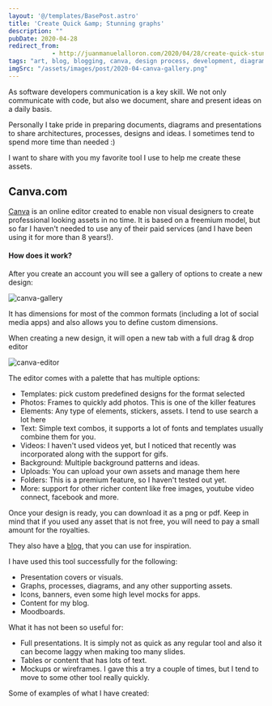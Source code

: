 ```yaml
---
layout: '@/templates/BasePost.astro'
title: 'Create Quick &amp; Stunning graphs'
description: ""
pubDate: 2020-04-28
redirect_from: 
            - http://juanmanuelalloron.com/2020/04/28/create-quick-stunning-graphs/
tags: "art, blog, blogging, canva, design process, development, diagrams, flowchart, programming, ux, ux design, web design"
imgSrc: "/assets/images/post/2020-04-canva-gallery.png"
---
```

As software developers communication is a key skill. We not only communicate with code, but also we document, share and present ideas on a daily basis.

Personally I take pride in preparing documents, diagrams and presentations to share architectures, processes, designs and ideas. I sometimes tend to spend more time than needed :)

I want to share with you my favorite tool I use to help me create these assets.

## Canva.com

[Canva](https://www.canva.com/) is an online editor created to enable non visual designers to create professional looking assets in no time. It is based on a freemium model, but so far I haven't needed to use any of their paid services (and I have been using it for more than 8 years!).

#### How does it work?

After you create an account you will see a gallery of options to create a new design:

![canva-gallery](/assets/images/post/2020-04-canva-gallery.png)

It has dimensions for most of the common formats (including a lot of social media apps) and also allows you to define custom dimensions.

When creating a new design, it will open a new tab with a full drag & drop editor

![canva-editor](/assets/images/post/2020-04-canva-editor.png)

The editor comes with a palette that has multiple options:

- Templates: pick custom predefined designs for the format selected
- Photos: Frames to quickly add photos. This is one of the killer features
- Elements: Any type of elements, stickers, assets. I tend to use search a lot here
- Text: Simple text combos, it supports a lot of fonts and templates usually combine them for you.
- Videos: I haven't used videos yet, but I noticed that recently was incorporated along with the support for gifs.
- Background: Multiple background patterns and ideas.
- Uploads: You can upload your own assets and manage them here
- Folders: This is a premium feature, so I haven't tested out yet.
- More: support for other richer content like free images, youtube video connect, facebook and more.

Once your design is ready, you can download it as a png or pdf. Keep in mind that if you used any asset that is not free, you will need to pay a small amount for the royalties.

They also have a [blog](https://www.canva.com/learn/welcome-to-the-canva-blog-2/), that you can use for inspiration.

I have used this tool successfully for the following:

- Presentation covers or visuals.
- Graphs, processes, diagrams, and any other supporting assets.
- Icons, banners, even some high level mocks for apps.
- Content for my blog.
- Moodboards.

What it has not been so useful for:

- Full presentations. It is simply not as quick as any regular tool and also it can become laggy when making too many slides.
- Tables or content that has lots of text.
- Mockups or wireframes. I gave this a try a couple of times, but I tend to move to some other tool really quickly.

Some of examples of what I have created:
